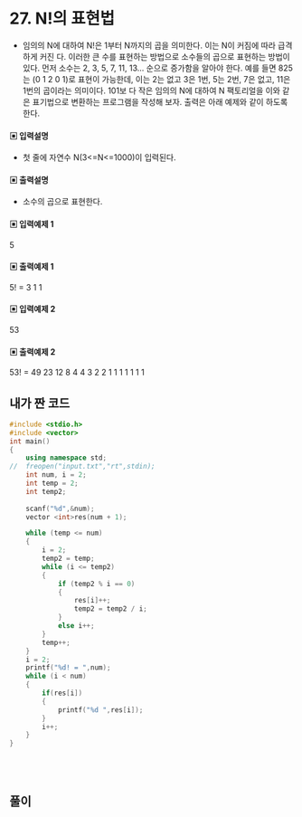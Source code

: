 # 27. N!의 표현법

* 임의의 N에 대하여 N!은 1부터 N까지의 곱을 의미한다. 이는 N이 커짐에 따라 급격하게 커진
  다. 이러한 큰 수를 표현하는 방법으로 소수들의 곱으로 표현하는 방법이 있다. 먼저 소수는 
  2, 3, 5, 7, 11, 13... 순으로 증가함을 알아야 한다. 예를 들면 825는 (0 1 2 0 1)로 표현이 
  가능한데, 이는 2는 없고 3은 1번, 5는 2번, 7은 없고, 11은 1번의 곱이라는 의미이다. 101보
  다 작은 임의의 N에 대하여 N 팩토리얼을 이와 같은 표기법으로 변환하는 프로그램을 작성해 
  보자. 출력은 아래 예제와 같이 하도록 한다.


#### ▣ 입력설명

* 첫 줄에 자연수 N(3<=N<=1000)이 입력된다.

#### ▣ 출력설명

* 소수의 곱으로 표현한다.



#### ▣ 입력예제 1

5


#### ▣ 출력예제 1

5! = 3 1 1

#### ▣ 입력예제 2 

53

#### ▣ 출력예제 2

53! = 49 23 12 8 4 4 3 2 2 1 1 1 1 1 1 1


## 내가 짠 코드

```c++
#include <stdio.h>
#include <vector>
int main()
{
	using namespace std;
//	freopen("input.txt","rt",stdin);
	int num, i = 2;
	int temp = 2;
	int temp2;
	
	scanf("%d",&num);
	vector <int>res(num + 1);

	while (temp <= num)
	{
		i = 2;
		temp2 = temp;
		while (i <= temp2)
		{
			if (temp2 % i == 0)
			{
				res[i]++;
				temp2 = temp2 / i;
			}
			else i++;
		}
		temp++;
	}
	i = 2;
	printf("%d! = ",num);
	while (i < num)
	{
		if(res[i])
		{
			printf("%d ",res[i]);
		}
		i++;	
	}
}

```

<br><br> 



## 풀이

```c++

```

